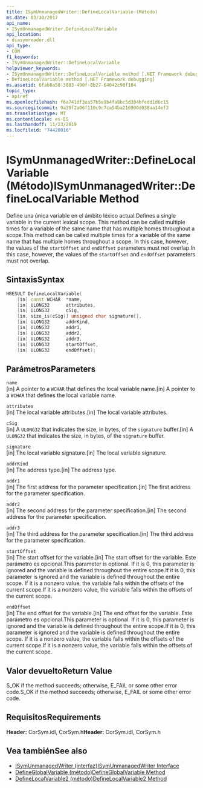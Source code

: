 ```yaml
---
title: ISymUnmanagedWriter::DefineLocalVariable (Método)
ms.date: 03/30/2017
api_name:
- ISymUnmanagedWriter.DefineLocalVariable
api_location:
- diasymreader.dll
api_type:
- COM
f1_keywords:
- ISymUnmanagedWriter::DefineLocalVariable
helpviewer_keywords:
- ISymUnmanagedWriter::DefineLocalVariable method [.NET Framework debugging]
- DefineLocalVariable method [.NET Framework debugging]
ms.assetid: 6fab8a58-3883-490f-8b27-64042c90f104
topic_type:
- apiref
ms.openlocfilehash: f6a741df3ea57b5e9b4fa8bc5d304bfedd1d6c15
ms.sourcegitcommit: 9a39f2a06f110c9c7ca54ba216900d038aa14ef3
ms.translationtype: MT
ms.contentlocale: es-ES
ms.lasthandoff: 11/23/2019
ms.locfileid: "74428016"
---
```

# <a name="isymunmanagedwriterdefinelocalvariable-method"></a><span data-ttu-id="30257-102">ISymUnmanagedWriter::DefineLocalVariable (Método)</span><span class="sxs-lookup"><span data-stu-id="30257-102">ISymUnmanagedWriter::DefineLocalVariable Method</span></span>
<span data-ttu-id="30257-103">Define una única variable en el ámbito léxico actual.</span><span class="sxs-lookup"><span data-stu-id="30257-103">Defines a single variable in the current lexical scope.</span></span> <span data-ttu-id="30257-104">This method can be called multiple times for a variable of the same name that has multiple homes throughout a scope.</span><span class="sxs-lookup"><span data-stu-id="30257-104">This method can be called multiple times for a variable of the same name that has multiple homes throughout a scope.</span></span> <span data-ttu-id="30257-105">In this case, however, the values of the `startOffset` and `endOffset` parameters must not overlap.</span><span class="sxs-lookup"><span data-stu-id="30257-105">In this case, however, the values of the `startOffset` and `endOffset` parameters must not overlap.</span></span>  
  
## <a name="syntax"></a><span data-ttu-id="30257-106">Sintaxis</span><span class="sxs-lookup"><span data-stu-id="30257-106">Syntax</span></span>  
  
```cpp  
HRESULT DefineLocalVariable(  
    [in] const WCHAR  *name,  
    [in] ULONG32      attributes,  
    [in] ULONG32      cSig,  
    [in, size_is(cSig)] unsigned char signature[],  
    [in] ULONG32      addrKind,  
    [in] ULONG32      addr1,  
    [in] ULONG32      addr2,  
    [in] ULONG32      addr3,  
    [in] ULONG32      startOffset,  
    [in] ULONG32      endOffset);  
```  
  
## <a name="parameters"></a><span data-ttu-id="30257-107">Parámetros</span><span class="sxs-lookup"><span data-stu-id="30257-107">Parameters</span></span>  
 `name`  
 <span data-ttu-id="30257-108">[in] A pointer to a `WCHAR` that defines the local variable name.</span><span class="sxs-lookup"><span data-stu-id="30257-108">[in] A pointer to a `WCHAR` that defines the local variable name.</span></span>  
  
 `attributes`  
 <span data-ttu-id="30257-109">[in] The local variable attributes.</span><span class="sxs-lookup"><span data-stu-id="30257-109">[in] The local variable attributes.</span></span>  
  
 `cSig`  
 <span data-ttu-id="30257-110">[in] A `ULONG32` that indicates the size, in bytes, of the `signature` buffer.</span><span class="sxs-lookup"><span data-stu-id="30257-110">[in] A `ULONG32` that indicates the size, in bytes, of the `signature` buffer.</span></span>  
  
 `signature`  
 <span data-ttu-id="30257-111">[in] The local variable signature.</span><span class="sxs-lookup"><span data-stu-id="30257-111">[in] The local variable signature.</span></span>  
  
 `addrKind`  
 <span data-ttu-id="30257-112">[in] The address type.</span><span class="sxs-lookup"><span data-stu-id="30257-112">[in] The address type.</span></span>  
  
 `addr1`  
 <span data-ttu-id="30257-113">[in] The first address for the parameter specification.</span><span class="sxs-lookup"><span data-stu-id="30257-113">[in] The first address for the parameter specification.</span></span>  
  
 `addr2`  
 <span data-ttu-id="30257-114">[in] The second address for the parameter specification.</span><span class="sxs-lookup"><span data-stu-id="30257-114">[in] The second address for the parameter specification.</span></span>  
  
 `addr3`  
 <span data-ttu-id="30257-115">[in] The third address for the parameter specification.</span><span class="sxs-lookup"><span data-stu-id="30257-115">[in] The third address for the parameter specification.</span></span>  
  
 `startOffset`  
 <span data-ttu-id="30257-116">[in] The start offset for the variable.</span><span class="sxs-lookup"><span data-stu-id="30257-116">[in] The start offset for the variable.</span></span> <span data-ttu-id="30257-117">Este parámetro es opcional.</span><span class="sxs-lookup"><span data-stu-id="30257-117">This parameter is optional.</span></span> <span data-ttu-id="30257-118">If it is 0, this parameter is ignored and the variable is defined throughout the entire scope.</span><span class="sxs-lookup"><span data-stu-id="30257-118">If it is 0, this parameter is ignored and the variable is defined throughout the entire scope.</span></span> <span data-ttu-id="30257-119">If it is a nonzero value, the variable falls within the offsets of the current scope.</span><span class="sxs-lookup"><span data-stu-id="30257-119">If it is a nonzero value, the variable falls within the offsets of the current scope.</span></span>  
  
 `endOffset`  
 <span data-ttu-id="30257-120">[in] The end offset for the variable.</span><span class="sxs-lookup"><span data-stu-id="30257-120">[in] The end offset for the variable.</span></span> <span data-ttu-id="30257-121">Este parámetro es opcional.</span><span class="sxs-lookup"><span data-stu-id="30257-121">This parameter is optional.</span></span> <span data-ttu-id="30257-122">If it is 0, this parameter is ignored and the variable is defined throughout the entire scope.</span><span class="sxs-lookup"><span data-stu-id="30257-122">If it is 0, this parameter is ignored and the variable is defined throughout the entire scope.</span></span> <span data-ttu-id="30257-123">If it is a nonzero value, the variable falls within the offsets of the current scope.</span><span class="sxs-lookup"><span data-stu-id="30257-123">If it is a nonzero value, the variable falls within the offsets of the current scope.</span></span>  
  
## <a name="return-value"></a><span data-ttu-id="30257-124">Valor devuelto</span><span class="sxs-lookup"><span data-stu-id="30257-124">Return Value</span></span>  
 <span data-ttu-id="30257-125">S_OK if the method succeeds; otherwise, E_FAIL or some other error code.</span><span class="sxs-lookup"><span data-stu-id="30257-125">S_OK if the method succeeds; otherwise, E_FAIL or some other error code.</span></span>  
  
## <a name="requirements"></a><span data-ttu-id="30257-126">Requisitos</span><span class="sxs-lookup"><span data-stu-id="30257-126">Requirements</span></span>  
 <span data-ttu-id="30257-127">**Header:** CorSym.idl, CorSym.h</span><span class="sxs-lookup"><span data-stu-id="30257-127">**Header:** CorSym.idl, CorSym.h</span></span>  
  
## <a name="see-also"></a><span data-ttu-id="30257-128">Vea también</span><span class="sxs-lookup"><span data-stu-id="30257-128">See also</span></span>

- [<span data-ttu-id="30257-129">ISymUnmanagedWriter (interfaz)</span><span class="sxs-lookup"><span data-stu-id="30257-129">ISymUnmanagedWriter Interface</span></span>](../../../../docs/framework/unmanaged-api/diagnostics/isymunmanagedwriter-interface.md)
- [<span data-ttu-id="30257-130">DefineGlobalVariable (método)</span><span class="sxs-lookup"><span data-stu-id="30257-130">DefineGlobalVariable Method</span></span>](../../../../docs/framework/unmanaged-api/diagnostics/isymunmanagedwriter-defineglobalvariable-method.md)
- [<span data-ttu-id="30257-131">DefineLocalVariable2 (método)</span><span class="sxs-lookup"><span data-stu-id="30257-131">DefineLocalVariable2 Method</span></span>](../../../../docs/framework/unmanaged-api/diagnostics/isymunmanagedwriter2-definelocalvariable2-method.md)

